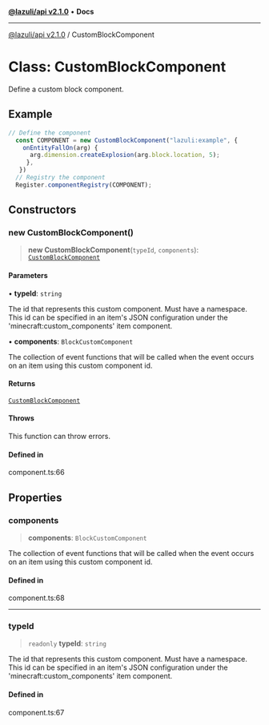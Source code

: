 [**@lazuli/api v2.1.0**](../README.md) • **Docs**

***

[@lazuli/api v2.1.0](../globals.md) / CustomBlockComponent

# Class: CustomBlockComponent

Define a custom block component.

## Example

```ts
// Define the component
  const COMPONENT = new CustomBlockComponent("lazuli:example", {
    onEntityFallOn(arg) {
      arg.dimension.createExplosion(arg.block.location, 5);
     },
   })
  // Registry the component
  Register.componentRegistry(COMPONENT);
```

## Constructors

### new CustomBlockComponent()

> **new CustomBlockComponent**(`typeId`, `components`): [`CustomBlockComponent`](CustomBlockComponent.md)

#### Parameters

• **typeId**: `string`

The id that represents this custom component. Must have a
namespace. This id can be specified in an item's JSON
configuration under the 'minecraft:custom_components' item
component.

• **components**: `BlockCustomComponent`

The collection of event functions that will be called when
the event occurs on an item using this custom component id.

#### Returns

[`CustomBlockComponent`](CustomBlockComponent.md)

#### Throws

This function can throw errors.

#### Defined in

component.ts:66

## Properties

### components

> **components**: `BlockCustomComponent`

The collection of event functions that will be called when
the event occurs on an item using this custom component id.

#### Defined in

component.ts:68

***

### typeId

> `readonly` **typeId**: `string`

The id that represents this custom component. Must have a
namespace. This id can be specified in an item's JSON
configuration under the 'minecraft:custom_components' item
component.

#### Defined in

component.ts:67

